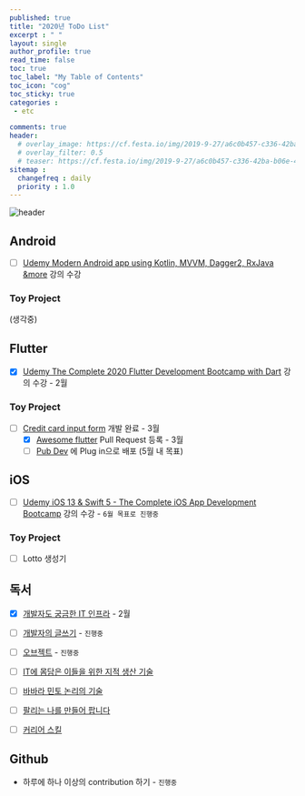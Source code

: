 ```yaml
---
published: true
title: "2020년 ToDo List"
excerpt : " "
layout: single
author_profile: true
read_time: false
toc: true
toc_label: "My Table of Contents"
toc_icon: "cog"
toc_sticky: true
categories :
 - etc

comments: true
header:
  # overlay_image: https://cf.festa.io/img/2019-9-27/a6c0b457-c336-42ba-b06e-462de90ada91.jpg
  # overlay_filter: 0.5
  # teaser: https://cf.festa.io/img/2019-9-27/a6c0b457-c336-42ba-b06e-462de90ada91.jpg
sitemap :
  changefreq : daily
  priority : 1.0
---
```


![header](https://cdn.uc.assets.prezly.com/aa52ef59-e60a-4bde-ba5e-b3222f096a14/-/resize/1200x/-/format/auto/)


## Android

- [ ] [Udemy Modern Android app using Kotlin, MVVM, Dagger2, RxJava &more](https://www.udemy.com/course/modernandroid/) 강의 수강

### Toy Project

(생각중)

## Flutter

- [x] [Udemy The Complete 2020 Flutter Development Bootcamp with Dart](https://www.udemy.com/course/flutter-bootcamp-with-dart/learn/lecture/17103128#overview) 강의 수강 - 2월

### Toy Project

- [ ] [Credit card input form](https://github.com/Origogi/Flutter-Credit-Card-Input) 개발 완료 - 3월
  - [x] [Awesome flutter](https://github.com/Solido/awesome-flutter) Pull Request 등록 - 3월
  - [ ] [Pub Dev](https://pub.dev/) 에 Plug in으로 배포 (5월 내 목표)

## iOS

- [ ] [Udemy iOS 13 & Swift 5 - The Complete iOS App Development Bootcamp](https://www.udemy.com/course/ios-13-app-development-bootcamp/) 강의 수강 - `6월 목표로 진행중`


### Toy Project

- [ ] Lotto 생성기

## 독서

- [X] [개발자도 궁금한 IT 인프라](http://www.yes24.com/Product/Goods/61270453) - 2월
- [ ] [개발자의 글쓰기](http://www.yes24.com/Product/Goods/79378905) - `진행중`
- [ ] [오브젝트](http://book.interpark.com/product/BookDisplay.do?_method=detail&sc.prdNo=308716476&gclid=CjwKCAiA-vLyBRBWEiwAzOkGVG6zQkjDQAGgTXRGnDMSfSyPE5Q82s5oluWbmAwg_0bG-pkAYxK1KhoCkeYQAvD_BwE) - `진행중`
- [ ] [IT에 몸담은 이들을 위한 지적 생산 기술](http://www.yes24.com/Product/Goods/79652283)
- [ ] [바바라 민토 논리의 기술](http://www.yes24.com/Product/Goods/77671422)
- [ ] [팔리는 나를 만들어 팝니다](https://www.aladin.co.kr/shop/wproduct.aspx?ItemId=232019927)
- [ ] [커리어 스킬](http://www.yes24.com/Product/Goods/71829578)


## Github

- 하루에 하나 이상의 contribution 하기 - `진행중`